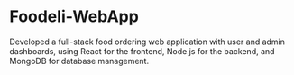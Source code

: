 # Foodeli-WebApp
Developed a full-stack food ordering web application with user and admin dashboards, using React for the frontend, Node.js for the backend, and MongoDB for database management.
